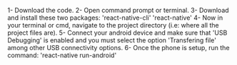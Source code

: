 1- Download the code.
2- Open command prompt or terminal.
3- Download and install these two packages: 
    'react-native-cli'
    'react-native'
4- Now in your terminal or cmd, navigate to the project directory (i.e: where all the project files are).
5- Connect your android device and make sure that 'USB Debugging' is enabled and you must select the option
    'Transfering file' among other USB connectivity options.
6- Once the phone is setup, run the command: 
                        'react-native run-android'